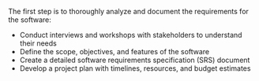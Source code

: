 The first step is to thoroughly analyze and document the requirements for the software:
- Conduct interviews and workshops with stakeholders to understand their needs
- Define the scope, objectives, and features of the software
- Create a detailed software requirements specification (SRS) document
- Develop a project plan with timelines, resources, and budget estimates
